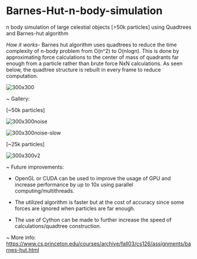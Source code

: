 # Barnes-Hut-n-body-simulation
n body simulation of large celestial objects [>50k particles] using Quadtrees and Barnes-hut algorithm

*How it works-*
Barnes hut algorithm uses quadtrees to reduce the time complexity of n-body problem from  O(n^2) to O(nlogn). 
This is done by approximating force calculations to the center of mass of quadrants far enough from a particle rather than brute force NxN calculations.
As seen below, the quadtree structure is rebuilt in every frame to reduce computation.

![300x300](https://github.com/satmxd/Barnes-Hut-n-body-simulation/assets/122893966/4ad7941c-eebf-46ae-8828-8fe9a3d9d957)

~ Gallery:

[~50k particles]

![300x300noise](https://github.com/satmxd/Barnes-Hut-n-body-simulation/assets/122893966/1eda015b-3717-4d27-8632-f54b618c3374)

![300x300noise-slow](https://github.com/satmxd/Barnes-Hut-n-body-simulation/assets/122893966/cbcb032e-64d4-4ab4-a50e-264768a29cc2)



[~25k particles]

![300x300v2](https://github.com/satmxd/Barnes-Hut-n-body-simulation/assets/122893966/81e5e48f-4475-4acf-8da5-8dc4a1bb150b)




~ Future improvements:
* OpenGL or CUDA can be used to improve the usage of GPU and increase performance by up to 10x using parallel computing/multithreads.
  
* The utilized algorithm is faster but at the cost of accuracy since some forces are ignored when particles are far enough.
  
* The use of Cython can be made to further increase the speed of calculations/quadtree construction.


~ More info:
https://www.cs.princeton.edu/courses/archive/fall03/cs126/assignments/barnes-hut.html
